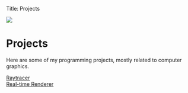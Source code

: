 Title: Projects

<img class='about_image' src="/images/teapot.jpg">
<h1 class='entry-title'>Projects</h1>

Here are some of my programming projects, mostly related to computer graphics. 

[Raytracer](raytracer.html)  
[Real-time Renderer](siggraph.html)
